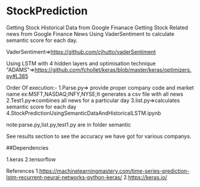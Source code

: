 # StockPrediction
Getting Stock Historical Data from Google Finanace
Getting Stock Related news from Google Finance News
Using VaderSentiment to calculate semantic score for each day.

VaderSentiment=>https://github.com/cjhutto/vaderSentiment



Using LSTM with 4 hidden layers and 
optimisation technique "ADAMS"=>https://github.com/fchollet/keras/blob/master/keras/optimizers.py#L385

Order Of execution:-
1.Parse.py=> provide proper company code and market name ex:MSFT,NASDAQ;INFY,NYSE;It generates a csv file with all news
2.Test1.py=>combines all news for a particular day
3.list.py=>calculates semantic score for each day
4.StockPredictionUsingSemanticDataAndHistoricalLSTM.ipynb

note:parse.py,list.py,test1.py are in folder semantic

See results section to see the accuracy we have got for various companys.

##Dependencies

1.keras
2.tensorflow

References
1.https://machinelearningmastery.com/time-series-prediction-lstm-recurrent-neural-networks-python-keras/
2.https://keras.io/

